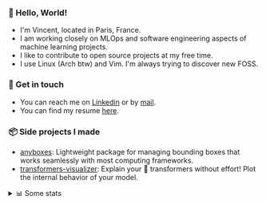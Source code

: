 ### 👋 Hello, World!

- I'm Vincent, located in Paris, France.
- I am working closely on MLOps and software engineering aspects of machine learning projects.
- I like to contribute to open source projects at my free time.
- I use Linux (Arch btw) and Vim. I'm always trying to discover new FOSS.

### 🔗 Get in touch

- You can reach me on [Linkedin](https://www.linkedin.com/in/vincent-duchauffour-3a9641155/) or by [mail](mailto:vincent.duchauffour@proton.me).
- You can find my resume [here](https://raw.githubusercontent.com/VDuchauffour/resume/main/resume.pdf).

### 📦 Side projects I made

- [anyboxes](https://github.com/VDuchauffour/anyboxes): Lightweight package for managing bounding boxes that works seamlessly with most computing frameworks.
- [transformers-visualizer](https://github.com/VDuchauffour/transformers-visualizer): Explain your 🤗 transformers without effort! Plot the internal behavior of your model. 

<details><summary>📊 Some stats</summary>  
  
<p align="center">
  <img alt="VDuchauffour's github stats" src="https://github-readme-stats.vercel.app/api?username=VDuchauffour&include_all_commits=true&show_icons=true&theme=react"/>
  <br />
  <img alt="VDuchauffour's streak stats" src="https://streak-stats.demolab.com?user=VDuchauffour&theme=react"/>
  <br />
  <img alt="VDuchauffour's language stats" src="https://github-readme-stats.vercel.app/api/top-langs/?username=VDuchauffour&count_private=true&include_all_commits=true&show_icons=true&layout=compact&theme=react"/>
  <!--   <br />
  <img alt="VDuchauffour's Wakatime stats" src="https://github-readme-stats.vercel.app/api/wakatime?username=VDuchauffour&theme=react"/> -->
</p>

#### 🧭 Wakatime stats
<!--START_SECTION:waka-->
![Code Time](http://img.shields.io/badge/Code%20Time-1%2C991%20hrs%206%20mins-blue)

![Lines of code](https://img.shields.io/badge/From%20Hello%20World%20I%27ve%20Written-4.8%20million%20lines%20of%20code-blue)

**🐱 My GitHub Data** 

> 📦 981.7 kB Used in GitHub's Storage 
 > 
> 🏆 678 Contributions in the Year 2024
 > 
> 🚫 Not Opted to Hire
 > 
> 📜 9 Public Repositories 
 > 
> 🔑 2 Private Repositories 
 > 
**I'm an Early 🐤** 

```text
🌞 Morning                426 commits         ██░░░░░░░░░░░░░░░░░░░░░░░   08.41 % 
🌆 Daytime                2841 commits        ██████████████░░░░░░░░░░░   56.07 % 
🌃 Evening                1404 commits        ███████░░░░░░░░░░░░░░░░░░   27.71 % 
🌙 Night                  396 commits         ██░░░░░░░░░░░░░░░░░░░░░░░   07.82 % 
```
📅 **I'm Most Productive on Monday** 

```text
Monday                   1103 commits        █████░░░░░░░░░░░░░░░░░░░░   21.77 % 
Tuesday                  928 commits         █████░░░░░░░░░░░░░░░░░░░░   18.31 % 
Wednesday                859 commits         ████░░░░░░░░░░░░░░░░░░░░░   16.95 % 
Thursday                 978 commits         █████░░░░░░░░░░░░░░░░░░░░   19.30 % 
Friday                   799 commits         ████░░░░░░░░░░░░░░░░░░░░░   15.77 % 
Saturday                 105 commits         █░░░░░░░░░░░░░░░░░░░░░░░░   02.07 % 
Sunday                   295 commits         █░░░░░░░░░░░░░░░░░░░░░░░░   05.82 % 
```


📊 **This Week I Spent My Time On** 

```text
💬 Programming Languages: 
Python                   5 hrs 23 mins       ████████████████░░░░░░░░░   63.60 % 
Bash                     1 hr 26 mins        ████░░░░░░░░░░░░░░░░░░░░░   17.00 % 
YAML                     50 mins             ██░░░░░░░░░░░░░░░░░░░░░░░   09.90 % 
SQL                      31 mins             ██░░░░░░░░░░░░░░░░░░░░░░░   06.11 % 
Other                    7 mins              ░░░░░░░░░░░░░░░░░░░░░░░░░   01.39 % 
```


 Last Updated on 01/07/2024 00:46:08 UTC
<!--END_SECTION:waka-->
</details>
